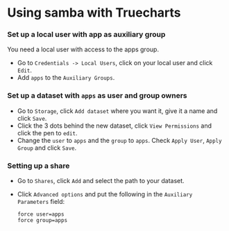 # Using samba with Truecharts

### Set up a local user with app as auxiliary group

You need a local user with access to the apps group.
- Go to `Credentials -> Local Users`, click on your local user and click `Edit`.
- Add `apps` to the `Auxiliary Groups`.

### Set up a dataset with `apps` as user and group owners

- Go to  `Storage`, click `Add dataset` where you want it, give it a name and click `Save`.
- Click the 3 dots behind the new dataset, click `View Permissions` and click the pen to `edit`.
- Change the `user` to `apps` and the `group` to `apps`. Check `Apply User`, `Apply Group` and click `Save`.

### Setting up a share

- Go to `Shares`, click `Add` and select the path to your dataset.
- Click `Advanced options` and put the following in the `Auxiliary Parameters` field:

  ```
  force user=apps
  force group=apps
  ```
